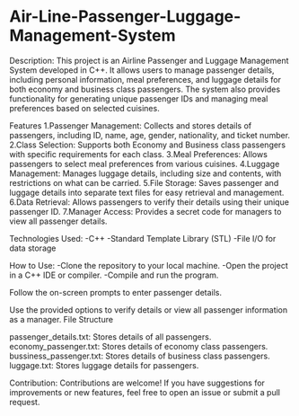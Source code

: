# Air-Line-Passenger-Luggage-Management-System


Description:
This project is an Airline Passenger and Luggage Management System developed in C++. It allows users to manage passenger details, including personal information, meal preferences, and luggage details for both economy and business class passengers. The system also provides functionality for generating unique passenger IDs and managing meal preferences based on selected cuisines.

Features
1.Passenger Management:
        Collects and stores details of passengers, including ID, name, age, gender, nationality, and ticket number.
2.Class Selection: 
        Supports both Economy and Business class passengers with specific requirements for each class.
3.Meal Preferences: 
        Allows passengers to select meal preferences from various cuisines.
4.Luggage Management: 
        Manages luggage details, including size and contents, with restrictions on what can be carried.
5.File Storage: 
        Saves passenger and luggage details into separate text files for easy retrieval and management.
6.Data Retrieval: 
        Allows passengers to verify their details using their unique passenger ID.
7.Manager Access:
        Provides a secret code for managers to view all passenger details.

Technologies Used:
    -C++
    -Standard Template Library (STL)
    -File I/O for data storage

How to Use:
    -Clone the repository to your local machine.
    -Open the project in a C++ IDE or compiler.
    -Compile and run the program.

Follow the on-screen prompts to enter passenger details.

Use the provided options to verify details or view all passenger information as a manager.
File Structure

passenger_details.txt: Stores details of all passengers.
economy_passenger.txt: Stores details of economy class passengers.
bussiness_passenger.txt: Stores details of business class passengers.
luggage.txt: Stores luggage details for passengers.

Contribution:
Contributions are welcome! If you have suggestions for improvements or new features, feel free to open an issue or submit a pull request.
